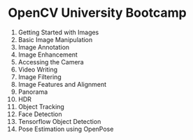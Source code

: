 # OpenCV University Bootcamp

1. Getting Started with Images
2. Basic Image Manipulation
3. Image Annotation
4. Image Enhancement
5. Accessing the Camera
6. Video Writing
7. Image Filtering
8. Image Features and Alignment
9. Panorama 
10. HDR
11. Object Tracking 
12. Face Detection
13. Tensorflow Object Detection
14. Pose Estimation using OpenPose


